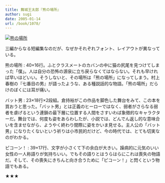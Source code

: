 ```yaml
---
title: 舞城王太郎『熊の場所』
author: sugi
date: 2005-01-14
url: /book/1078/
---
```

<a href="http://www.amazon.co.jp/exec/obidos/ASIN/4061824074/chezsugi-22/ref=nosim/" name="amazletlink" target="_blank"><img src="http://i1.wp.com/ecx.images-amazon.com/images/I/410JTC64EZL.SL160.jpg?w=660" alt="熊の場所" class="alignleft" data-recalc-dims="1" /></a>

三編からなる短編集なのだが、なぜかそれぞれフォント、レイアウトが異なっている。

熊の場所
:   40×16行。ふとクラスメートのカバンの中に猫の尻尾を見つけてしまった「僕」。人は自分の恐怖の源泉に立ち戻らなくてはならない。それも早ければ早いほどいい。そうしないと、その場所は「熊の場所」になってしまう。村上春樹の『七番目の男』が語ったような、ある種説話的な物語。「熊の場所」だらけのぼくには耳が痛い。

バット男
:   23×18行×2段組。倉持裕がこの作品を脚色した舞台をみて、この本を買おうと思った。「バット男」とは正義のヒーローではなく、弱者がさらなる弱者を虐げるという連鎖の最下層に位置する人間をさすいわば象徴的なキャラクターだ。舞台では、何度も姿をあらわしたが、小説では、どんでん返し的な意味合いを含ませながら、ようやく終わり間際に姿をかいま見せる。主人公の「バット男」になりたくないという祈りは小市民的だけど、今の時代では、とても切実なのがわかる。

ピコーン！
:   39×17行、文字が小さくて下の余白が大きい。躁病的に元気のいい女性の一人称語りが気持ちいい。でもその語りとはうらはらにこれは喪失の物語だ。そして、その喪失にきちんと向き合うために「ピコーン！」と閃くという物語でもある。

★★★

